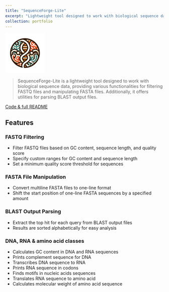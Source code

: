 ```yaml
---
title: "SequenceForge-Lite"
excerpt: "Lightweight tool designed to work with biological sequence data, providing various functionalities for filtering FASTQ files and manipulating FASTA files<br/><img src='/images/500x300/SequenceForge-Lite500x300.png'>"
collection: portfolio
---
```


<img src='/images/SequenceForge-Lite.png' width="25%">

> SequenceForge-Lite is a lightweight tool designed to work with biological sequence data, providing various functionalities for filtering FASTQ files and manipulating FASTA files. Additionally, it offers utilities for parsing BLAST output files.

[Code & full README](https://github.com/iliapopov17/SequenceForge-Lite)

## Features
### FASTQ Filtering
- Filter FASTQ files based on GC content, sequence length, and quality score
- Specify custom ranges for GC content and sequence length
- Set a minimum quality score threshold for sequences<br>

### FASTA File Manipulation
- Convert multiline FASTA files to one-line format
- Shift the start position of one-line FASTA sequences by a specified amount<br>

### BLAST Output Parsing
- Extract the top hit for each query from BLAST output files
- Results are sorted alphabetically for easy analysis<br>

### DNA, RNA & amino acid classes
- Calculates GC content in DNA and RNA sequences
- Prints complement sequence for DNA
- Transcribes DNA sequence to RNA
- Prints RNA sequence in codons
- Finds motifs in nucleic acids sequences
- Translates RNA sequence to amino acid
- Calculates molecular weight of amino acid sequence
